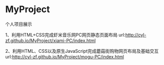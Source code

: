 # MyProject
个人项目展示

1、利用HTML+CSS完成虾米音乐网PC网页静态页面布局
    url:http://cyl-zf.github.io/MyProject/xiami-PC/index.html

2、利用HTML、CSS以及原生JavaScript完成蘑菇街购物网页布局及基础交互
    url:http://cyl-zf.github.io/MyProject/mogu-PC/index.html